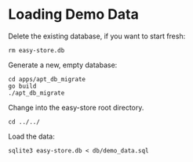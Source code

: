 # Loading Demo Data

Delete the existing database, if you want to start fresh:

`rm easy-store.db`

Generate a new, empty database:

```
cd apps/apt_db_migrate
go build
./apt_db_migrate
```

Change into the easy-store root directory.

`cd ../../`

Load the data:

`sqlite3 easy-store.db < db/demo_data.sql`
